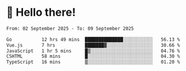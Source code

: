 # 👋 Hello there!

<!--START_SECTION:waka-->

```txt
From: 02 September 2025 - To: 09 September 2025

Go           12 hrs 49 mins  ██████████████░░░░░░░░░░░   56.13 %
Vue.js       7 hrs           ███████▓░░░░░░░░░░░░░░░░░   30.66 %
JavaScript   1 hr 5 mins     █▒░░░░░░░░░░░░░░░░░░░░░░░   04.76 %
CSHTML       58 mins         █░░░░░░░░░░░░░░░░░░░░░░░░   04.30 %
TypeScript   16 mins         ▒░░░░░░░░░░░░░░░░░░░░░░░░   01.20 %
```

<!--END_SECTION:waka-->
